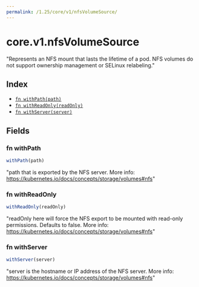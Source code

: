 ```yaml
---
permalink: /1.25/core/v1/nfsVolumeSource/
---
```


# core.v1.nfsVolumeSource

"Represents an NFS mount that lasts the lifetime of a pod. NFS volumes do not support ownership management or SELinux relabeling."

## Index

* [`fn withPath(path)`](#fn-withpath)
* [`fn withReadOnly(readOnly)`](#fn-withreadonly)
* [`fn withServer(server)`](#fn-withserver)

## Fields

### fn withPath

```ts
withPath(path)
```

"path that is exported by the NFS server. More info: https://kubernetes.io/docs/concepts/storage/volumes#nfs"

### fn withReadOnly

```ts
withReadOnly(readOnly)
```

"readOnly here will force the NFS export to be mounted with read-only permissions. Defaults to false. More info: https://kubernetes.io/docs/concepts/storage/volumes#nfs"

### fn withServer

```ts
withServer(server)
```

"server is the hostname or IP address of the NFS server. More info: https://kubernetes.io/docs/concepts/storage/volumes#nfs"